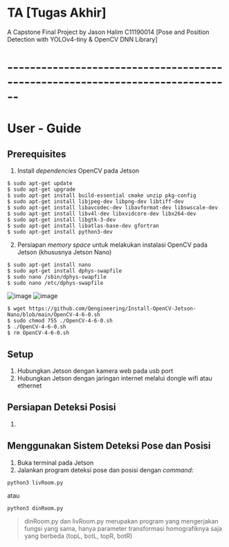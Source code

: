 # TA [Tugas Akhir]
A Capstone Final Project by Jason Halim C11190014 [Pose and Position Detection with YOLOv4-tiny & OpenCV DNN Library]
# ------------------------------------------------------------------------------
# User - Guide
## Prerequisites
1. Install _dependencies_ OpenCV pada Jetson
```
$ sudo apt-get update
$ sudo apt-get upgrade
$ sudo apt-get install build-essential cmake unzip pkg-config
$ sudo apt-get install libjpeg-dev libpng-dev libtiff-dev
$ sudo apt-get install libavcodec-dev libavformat-dev libswscale-dev
$ sudo apt-get install libv4l-dev libxvidcore-dev libx264-dev
$ sudo apt-get install libgtk-3-dev
$ sudo apt-get install libatlas-base-dev gfortran
$ sudo apt-get install python3-dev
```
2. Persiapan _memory space_ untuk melakukan instalasi OpenCV pada Jetson (khususnya Jetson Nano)
```
$ sudo apt-get install nano
$ sudo apt-get install dphys-swapfile
$ sudo nano /sbin/dphys-swapfile
$ sudo nano /etc/dphys-swapfile
```
![image](https://github.com/jasonhalimcodes/TA/assets/116324181/db3f9db6-170f-44d5-bf00-cfdc17d98114)
![image](https://github.com/jasonhalimcodes/TA/assets/116324181/74ae9925-ba33-41dd-9a1c-31be57cb260e)
```
$ wget https://github.com/Qengineering/Install-OpenCV-Jetson-Nano/blob/main/OpenCV-4-6-0.sh
$ sudo chmod 755 ./OpenCV-4-6-0.sh
$ ./OpenCV-4-6-0.sh
$ rm OpenCV-4-6-0.sh
```

## Setup
1. Hubungkan Jetson dengan kamera web pada usb port
2. Hubungkan Jetson dengan jaringan internet melalui dongle wifi atau ethernet

## Persiapan Deteksi Posisi
1. 

## Menggunakan Sistem Deteksi Pose dan Posisi
1. Buka terminal pada Jetson
2. Jalankan program deteksi pose dan posisi dengan _command_:
```
python3 livRoom.py
```
atau
```
python3 dinRoom.py
```
> dinRoom.py dan livRoom.py merupakan program yang mengerjakan fungsi yang sama, hanya parameter transformasi homografiknya saja yang berbeda (topL, botL, topR, botR)
